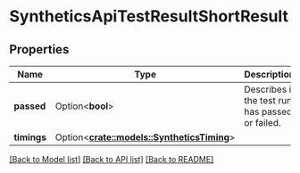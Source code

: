 # SyntheticsApiTestResultShortResult

## Properties

Name | Type | Description | Notes
------------ | ------------- | ------------- | -------------
**passed** | Option<**bool**> | Describes if the test run has passed or failed. | [optional]
**timings** | Option<[**crate::models::SyntheticsTiming**](SyntheticsTiming.md)> |  | [optional]

[[Back to Model list]](../README.md#documentation-for-models) [[Back to API list]](../README.md#documentation-for-api-endpoints) [[Back to README]](../README.md)


